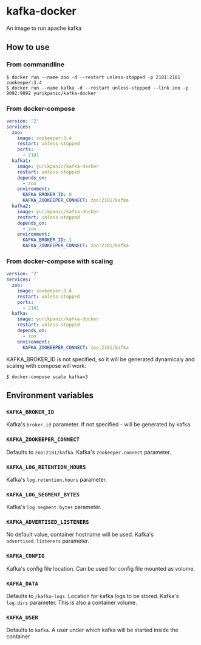 # kafka-docker

An image to run apache kafka

## How to use

### From commandline

    $ docker run --name zoo -d --restart unless-stopped -p 2181:2181 zookeeper:3.4
    $ docker run --name kafka -d --restart unless-stopped --link zoo -p 9092:9092 yurikpanic/kafka-docker

### From docker-compose

```yaml
version: '2'
services:
  zoo:
    image: zookeeper:3.4
    restart: unless-stopped
    ports:
      - 2181
  kafka1:
    image: yurikpanic/kafka-docker
    restart: unless-stopped
    depends_on:
      - zoo
    environment:
      KAFKA_BROKER_ID: 0
      KAFKA_ZOOKEEPER_CONNECT: zoo:2181/kafka
  kafka2:
    image: yurikpanic/kafka-docker
    restart: unless-stopped
    depends_on:
      - zoo
    environment:
      KAFKA_BROKER_ID: 1
      KAFKA_ZOOKEEPER_CONNECT: zoo:2181/kafka
```

### From docker-compose with scaling

```yaml
version: '2'
services:
  zoo:
    image: zookeeper:3.4
    restart: unless-stopped
    ports:
      - 2181
  kafka:
    image: yurikpanic/kafka-docker
    restart: unless-stopped
    depends_on:
      - zoo
    environment:
      KAFKA_ZOOKEEPER_CONNECT: zoo:2181/kafka
```

KAFKA_BROKER_ID is not specified, so it will be generated dynamicaly and scaling with compose will work:

    $ docker-compose scale kafka=3

## Environment variables

### `KAFKA_BROKER_ID`

Kafka's `broker.id` parameter. If not specified - will be generated by kafka.

### `KAFKA_ZOOKEEPER_CONNECT`

Defaults to `zoo:2181/kafka`. Kafka's `zookeeper.connect` parameter.

### `KAFKA_LOG_RETENTION_HOURS`

Kafka's `log.retention.hours` parameter.

### `KAFKA_LOG_SEGMENT_BYTES`

Kafka's `log.segment.bytes` parameter.

### `KAFKA_ADVERTISED_LISTENERS`

No default value, container hostname will be used. Kafka's `advertised.listeners` parameter.

### `KAFKA_CONFIG`

Kafka's config file location. Can be used for config file mounted as volume.

### `KAFKA_DATA`

Defaults to `/kafka-logs`. Location for kafka logs to be stored. Kafka's `log.dirs` parameter.
This is also a container volume.

### `KAFKA_USER`

Defaults to `kafka`. A user under which kafka will be started inside the container

